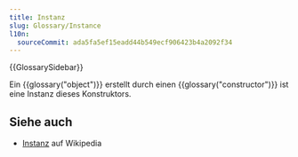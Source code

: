 ```yaml
---
title: Instanz
slug: Glossary/Instance
l10n:
  sourceCommit: ada5fa5ef15eadd44b549ecf906423b4a2092f34
---
```


{{GlossarySidebar}}

Ein {{glossary("object")}} erstellt durch einen {{glossary("constructor")}} ist eine Instanz dieses Konstruktors.

## Siehe auch

- [Instanz](<https://en.wikipedia.org/wiki/Instance_(computer_science)>) auf Wikipedia
